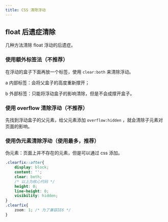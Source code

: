 ```yaml
---
title: CSS 清除浮动
---
```


## float 后遗症清除

几种方法清除 float 浮动的后遗症。

### 使用额外标签法（不推荐）

在浮动的盒子下面再放一个标签，使用 `clear:both` 来清除浮动。

a 内部标签：会将父盒子的高度重新撑开；

b 外部标签：只能将浮动盒子的影响清除，但是不会成撑开盒子。

### 使用 overflow 清除浮动（不推荐）

先找到浮动盒子的父元素，给父元素添加 `overflow:hidden` ，就会清除子元素对页面的影响。

### 使用伪元素清除浮动（使用最多，推荐）

伪元素：页面上并不存在的元素，但是可以通过 css  添加。

```css
.clearfix::after{
    display: block;
    content: '';
    clear: both;
    /* 以上为核心代码 */
    height: 0;
    line-height: 0;
    visibility: hidden;
}
.clearfix{
    zoom: 1; /* 为了兼容IE6 */
}
```
